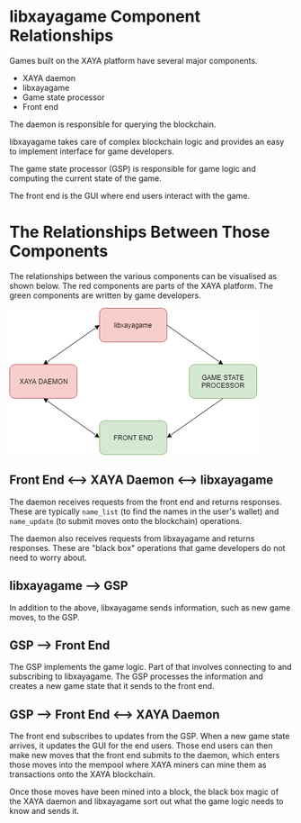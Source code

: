 # libxayagame Component Relationships

Games built on the XAYA platform have several major components.

- XAYA daemon
- libxayagame
- Game state processor
- Front end

The daemon is responsible for querying the blockchain.

libxayagame takes care of complex blockchain logic and provides an easy to implement interface for game developers.

The game state processor (GSP) is responsible for game logic and computing the current state of the game. 

The front end is the GUI where end users interact with the game.

# The Relationships Between Those Components

The relationships between the various components can be visualised as shown below. The red components are parts of the XAYA platform. The green components are written by game developers.

![XAYA game component relationships](libxayagame-mover.png)

## Front End <––> XAYA Daemon <––> libxayagame

The daemon receives requests from the front end and returns responses. These are typically `name_list` (to find the names in the user's wallet) and `name_update` (to submit moves onto the blockchain) operations. 

The daemon also receives requests from libxayagame and returns responses. These are "black box" operations that game developers do not need to worry about.

## libxayagame ––> GSP

In addition to the above, libxayagame sends information, such as new game moves, to the GSP. 

## GSP ––> Front End

The GSP implements the game logic. Part of that involves connecting to and subscribing to libxayagame. The GSP processes the information and creates a new game state that it sends to the front end.

## GSP ––> Front End <––> XAYA Daemon

The front end subscribes to updates from the GSP. When a new game state arrives, it updates the GUI for the end users. Those end users can then make new moves that the front end submits to the daemon, which enters those moves into the mempool where XAYA miners can mine them as transactions onto the XAYA blockchain.

Once those moves have been mined into a block, the black box magic of the XAYA daemon and libxayagame sort out what the game logic needs to know and sends it. 









